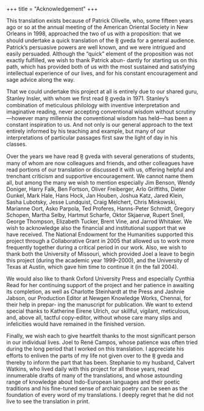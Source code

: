 +++
title = "Acknowledgement"
+++

This translation exists because of Patrick Olivelle, who, some fifteen years ago or so at the annual meeting of the American Oriental Society in New Orleans in 1998, approached the two of us with a proposition: that we should undertake a quick translation of the R̥ gveda for a general audience. Patrick’s persuasive powers are well known, and we were intrigued and easily persuaded. Although the “quick” element of the proposition was not exactly fulfilled, we wish to thank Patrick abun- dantly for starting us on this path, which has provided both of us with the most sustained and satisfying intellectual experience of our lives, and for his constant encouragement and sage advice along the way.

That we could undertake this project at all is entirely due to our shared guru, Stanley Insler, with whom we first read R̥ gveda in 1971. Stanley’s combination of meticulous philology with inventive interpretation and imaginative reading, never accepting conventional wisdom without scrutiny—however many millennia the conventional wisdom has held—has been a constant inspiration to us. And not only is our general approach to the text entirely informed by his teaching and example, but many of our interpretations of particular passages first saw the light of day in his classes.

Over the years we have read R̥ gveda with several generations of students, many of whom are now colleagues and friends, and other colleagues have read portions of our translation or discussed it with us, offering helpful and trenchant criticism and supportive encouragement. We cannot name them all, but among the many we wish to mention especially Jim Benson, Wendy Doniger, Harry Falk, Ben Fortson, Oliver Freiberger, Arlo Griffiths, Dieter Gunkel, Mark Hale, Hans Hock, Jan Houben, Joshua Katz, Jared Klein, Sasha Lubotsky, Jesse Lundquist, Craig Melchert, Chris Minkowski, Marianne Oort, Asko Parpola, Ted Proferes, Hanns-Peter Schmidt, Gregory Schopen, Martha Selby, Hartmut Scharfe, Oktor Skjaervø, Rupert Snell, George Thompson, Elizabeth Tucker, Brent Vine, and Jarrod Whitaker. We wish to acknowledge also the financial and institutional support that we have received. The National Endowment for the Humanities supported this project through a Collaborative Grant in 2005 that allowed us to work more frequently together during a critical period in our work. Also, we wish to thank both the University of Missouri, which provided Joel a leave to begin this project (during the academic year 1999–2000), and the University of Texas at Austin, which gave him time to continue it (in the fall 2004).

We would also like to thank Oxford University Press and especially Cynthia Read for her continuing support of the project and her patience in awaiting its completion, as well as Charlotte Steinhardt at the Press and Jashnie Jabson, our Production Editor at Newgen Knowledge Works, Chennai, for their help in prepar- ing the manuscript for publication. We want to extend special thanks to Katherine Eirene Ulrich, our skillful, vigilant, meticulous, and, above all, tactful copy-editor, without whose care many slips and infelicities would have remained in the finished version.

Finally, we wish each to give heartfelt thanks to the most significant person in our individual lives. Joel to René Campos, whose patience was often tried during the long period that I worked on this translation. I appreciate his efforts to enliven the parts of my life not given over to the R̥ gveda and thereby to inform the part that has been. Stephanie to my husband, Calvert Watkins, who lived daily with this project for all those years, read innumerable drafts of many of the translations, and whose astounding range of knowledge about Indo-European languages and their poetic traditions and his fine-tuned sense of archaic poetry can be seen as the foundation of every word of my translations. I deeply regret that he did not live to see the translation in print.